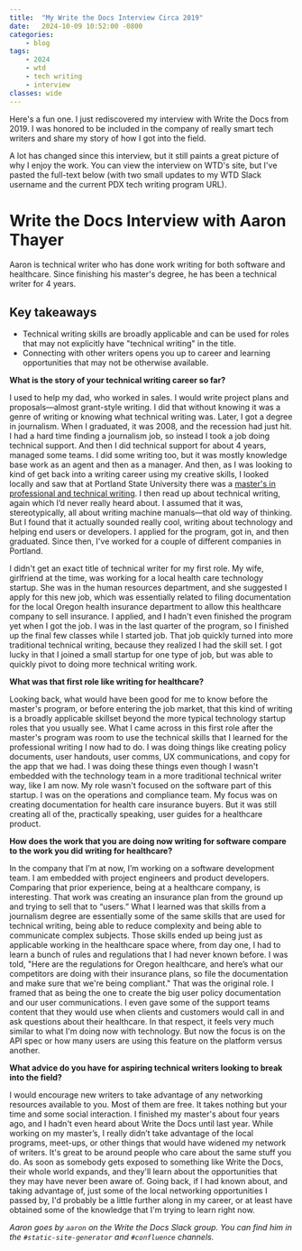 ```yaml
---
title:  "My Write the Docs Interview Circa 2019"
date:   2024-10-09 10:52:00 -0800
categories:
    - blog
tags:
    - 2024
    - wtd
    - tech writing
    - interview
classes: wide
---
```


Here's a fun one. I just rediscovered my interview with Write the Docs from 2019. I was honored to be included in the company of really smart tech writers and share my story of how I got into the field.

A lot has changed since this interview, but it still paints a great picture of why I enjoy the work. You can view the interview on WTD's site, but I've pasted the full-text below (with two small updates to my WTD Slack username and the current PDX tech writing program URL).

# Write the Docs Interview with Aaron Thayer

Aaron is technical writer who has done work writing for both software and healthcare. Since finishing his master's degree, he has been a technical writer for 4 years.

## Key takeaways

* Technical writing skills are broadly applicable and can be used for roles that may not explicitly have "technical writing" in the title.
* Connecting with other writers opens you up to career and learning opportunities that may not be otherwise available.

**What is the story of your technical writing career so far?**

I used to help my dad, who worked in sales. I would write project plans and proposals—almost grant-style writing. I did that without knowing it was a genre of writing or knowing what technical writing was. Later, I got a degree in journalism. When I graduated, it was 2008, and the recession had just hit. I had a hard time finding a journalism job, so instead I took a job doing technical support. And then I did technical support for about 4 years, managed some teams. I did some writing too, but it was mostly knowledge base work as an agent and then as a manager. And then, as I was looking to kind of get back into a writing career using my creative skills, I looked locally and saw that at Portland State University there was a [master's in professional and technical writing](https://www.pdx.edu/academics/programs/graduate/professional-and-technical-writing). I then read up about technical writing, again which I’d never really heard about. I assumed that it was, stereotypically, all about writing machine manuals—that old way of thinking. But I found that it actually sounded really cool, writing about technology and helping end users or developers. I applied for the program, got in, and then graduated. Since then, I've worked for a couple of different companies in Portland.

I didn't get an exact title of technical writer for my first role. My wife, girlfriend at the time, was working for a local health care technology startup. She was in the human resources department, and she suggested I apply for this new job, which was essentially related to filing documentation for the local Oregon health insurance department to allow this healthcare company to sell insurance. I applied, and I hadn't even finished the program yet when I got the job. I was in the last quarter of the program, so I finished up the final few classes while I started job. That job quickly turned into more traditional technical writing, because they realized I had the skill set. I got lucky in that I joined a small startup for one type of job, but was able to quickly pivot to doing more technical writing work.

**What was that first role like writing for healthcare?**

Looking back, what would have been good for me to know before the master's program, or before entering the job market, that this kind of writing is a broadly applicable skillset beyond the more typical technology startup roles that you usually see. What I came across in this first role after the master's program was room to use the technical skills that I learned for the professional writing I now had to do. I was doing things like creating policy documents, user handouts, user comms, UX communications, and copy for the app that we had. I was doing these things even though I wasn't embedded with the technology team in a more traditional technical writer way, like I am now. My role wasn't focused on the software part of this startup. I was on the operations and compliance team. My focus was on creating documentation for health care insurance buyers. But it was still creating all of the, practically speaking, user guides for a healthcare product. 

**How does the work that you are doing now writing for software compare to the work you did writing for healthcare?**

In the company that I’m at now, I’m working on a software development team. I am embedded with project engineers and product developers. Comparing that prior experience, being at a healthcare company, is interesting. That work was creating an insurance plan from the ground up and trying to sell that to “users.” What I learned was that skills from a journalism degree are essentially some of the same skills that are used for technical writing, being able to reduce complexity and being able to communicate complex subjects. Those skills ended up being just as applicable working in the healthcare space where, from day one, I had to learn a bunch of rules and regulations that I had never known before. I was told, "Here are the regulations for Oregon healthcare, and here’s what our competitors are doing with their insurance plans, so file the documentation and make sure that we're being compliant." That was the original role. I framed that as being the one to create the big user policy documentation and our user communications. I even gave some of the support teams content that they would use when clients and customers would call in and ask questions about their healthcare. In that respect, it feels very much similar to what I'm doing now with technology. But now the focus is on the API spec or how many users are using this feature on the platform versus another. 

**What advice do you have for aspiring technical writers looking to break into the field?**

I would encourage new writers to take advantage of any networking resources available to you. Most of them are free. It takes nothing but your time and some social interaction. I finished my master's about four years ago, and I hadn't even heard about Write the Docs until last year. While working on my master’s, I really didn’t take advantage of the local programs, meet-ups, or other things that would have widened my network of writers. It's great to be around people who care about the same stuff you do. As soon as somebody gets exposed to something like Write the Docs, their whole world expands, and they'll learn about the opportunities that they may have never been aware of. Going back, if I had known about, and taking advantage of, just some of the local networking opportunities I passed by, I'd probably be a little further along in my career, or at least have obtained some of the knowledge that I'm trying to learn right now.

*Aaron goes by ``aaron`` on the Write the Docs Slack group. You can find him in the ``#static-site-generator`` and ``#confluence`` channels.*
